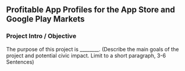 ## Profitable App Profiles for the App Store and Google Play Markets

### Project Intro / Objective
The purpose of this project is ________. (Describe the main goals of the project and potential civic impact. Limit to a short paragraph, 3-6 Sentences)
